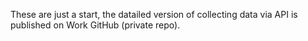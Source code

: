 These are just a start, the datailed version of collecting data via API is published on Work GitHub (private repo).
